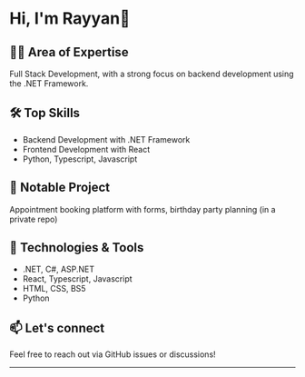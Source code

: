# Hi, I'm Rayyan👋

## 👨‍💻 Area of Expertise
Full Stack Development, with a strong focus on backend development using the .NET Framework.

## 🛠 Top Skills
- Backend Development with .NET Framework
- Frontend Development with React
- Python, Typescript, Javascript

## 🚀 Notable Project
Appointment booking platform with forms, birthday party planning (in a private repo)

## 💼 Technologies & Tools
- .NET, C#, ASP.NET
- React, Typescript, Javascript
- HTML, CSS, BS5
- Python

## 📫 Let's connect
Feel free to reach out via GitHub issues or discussions!

---
